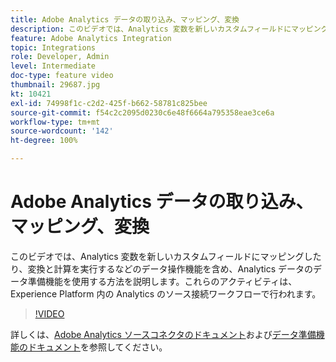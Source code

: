 ```yaml
---
title: Adobe Analytics データの取り込み、マッピング、変換
description: このビデオでは、Analytics 変数を新しいカスタムフィールドにマッピングしたり、変換と計算を実行するなどのデータ操作機能を含め、Analytics データのデータ準備機能を使用する方法を説明します。これらのアクティビティは、Experience Platform 内の Analytics のソース接続ワークフローで行われます。
feature: Adobe Analytics Integration
topic: Integrations
role: Developer, Admin
level: Intermediate
doc-type: feature video
thumbnail: 29687.jpg
kt: 10421
exl-id: 74998f1c-c2d2-425f-b662-58781c825bee
source-git-commit: f54c2c2095d0230c6e48f6664a795358eae3ce6a
workflow-type: tm+mt
source-wordcount: '142'
ht-degree: 100%

---
```


# Adobe Analytics データの取り込み、マッピング、変換

このビデオでは、Analytics 変数を新しいカスタムフィールドにマッピングしたり、変換と計算を実行するなどのデータ操作機能を含め、Analytics データのデータ準備機能を使用する方法を説明します。これらのアクティビティは、Experience Platform 内の Analytics のソース接続ワークフローで行われます。

>[!VIDEO](https://video.tv.adobe.com/v/29687?quality=12&learn=on)

詳しくは、[Adobe Analytics ソースコネクタのドキュメント](https://experienceleague.adobe.com/docs/experience-platform/sources/ui-tutorials/create/adobe-applications/analytics.html?lang=ja)および[データ準備機能のドキュメント](https://experienceleague.adobe.com/docs/experience-platform/data-prep/functions.html?lang=ja)を参照してください。
